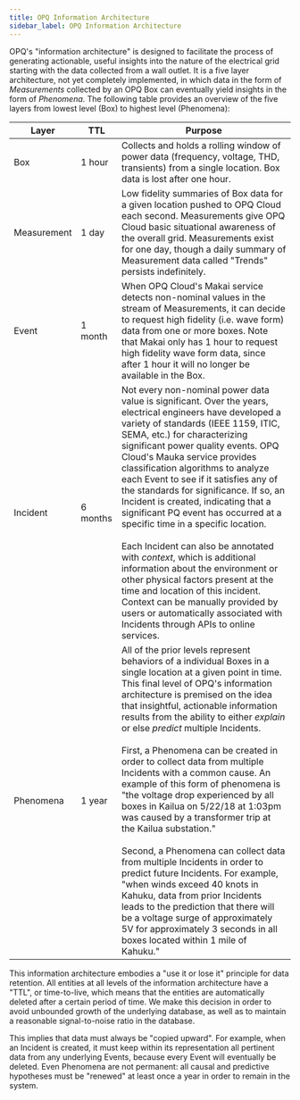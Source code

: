 ```yaml
---
title: OPQ Information Architecture
sidebar_label: OPQ Information Architecture
---
```



OPQ's "information architecture" is designed to facilitate the process of generating actionable, useful insights into the nature of the electrical grid starting with the data collected from a wall outlet. It is a five layer architecture, not yet completely implemented, in which data in the form of *Measurements* collected by an OPQ Box can eventually yield insights in the form of *Phenomena*.  The following table provides an overview of the five layers from lowest level (Box) to highest level (Phenomena):

| Layer | TTL |  Purpose |
| ------| --- |  ------- |
| Box | 1 hour | Collects and holds a rolling window of power data (frequency, voltage, THD, transients) from a single location. Box data is lost after one hour. |
| Measurement | 1 day | Low fidelity summaries of Box data for a given location pushed to OPQ Cloud each second. Measurements give OPQ Cloud basic situational awareness of the overall grid. Measurements exist for one day, though a daily summary of Measurement data called "Trends" persists indefinitely.  |
| Event    | 1 month | When OPQ Cloud's Makai service detects non-nominal values in the stream of Measurements, it can decide to request high fidelity (i.e. wave form) data from one or more boxes. Note that Makai only has 1 hour to request high fidelity wave form data, since after 1 hour it will no longer be available in the Box.   |
| Incident | 6 months | Not every non-nominal power data value is significant.  Over the years, electrical engineers have developed a variety of standards (IEEE 1159, ITIC, SEMA, etc.) for characterizing significant power quality events.  OPQ Cloud's Mauka service provides classification algorithms to analyze each Event to see if it satisfies any of the standards for significance. If so, an Incident is created, indicating that a significant PQ event has occurred at a specific time in a specific location.  <br/><br/> Each Incident can also be annotated with *context*, which is additional information about the environment or other physical factors present at the time and location of this incident. Context can be manually provided by users or automatically associated with Incidents through APIs to online services.   |
| Phenomena  | 1 year | All of the prior levels represent behaviors of a individual Boxes in a single location at a given point in time.  This final level of OPQ's information architecture is premised on the idea that insightful, actionable information results from the ability to either *explain* or else *predict* multiple Incidents.  <br/><br/>First, a Phenomena can be created in order to collect data from multiple Incidents with a common cause. An example of this form of phenomena is "the voltage drop experienced by all boxes in Kailua on 5/22/18 at 1:03pm was caused by a transformer trip at the Kailua substation." <br/><br/>Second, a Phenomena can collect data from multiple Incidents in order to predict future Incidents. For example, "when winds exceed 40 knots in Kahuku, data from prior Incidents leads to the prediction that there will be a voltage surge of approximately 5V for approximately 3 seconds in all boxes located within 1 mile of Kahuku." |

This information architecture embodies a "use it or lose it" principle for data retention. All entities at all levels of the information architecture have a "TTL", or time-to-live, which means that the entities are automatically deleted after a certain period of time.  We make this decision in order to avoid unbounded growth of the underlying database, as well as to maintain a reasonable signal-to-noise ratio in the database. 

This implies that data must always be "copied upward". For example, when an Incident is created, it must keep within its representation all pertinent data from any underlying Events, because every Event will eventually be deleted. Even Phenomena are not permanent: all causal and predictive hypotheses must be "renewed" at least once a year in order to remain in the system. 
